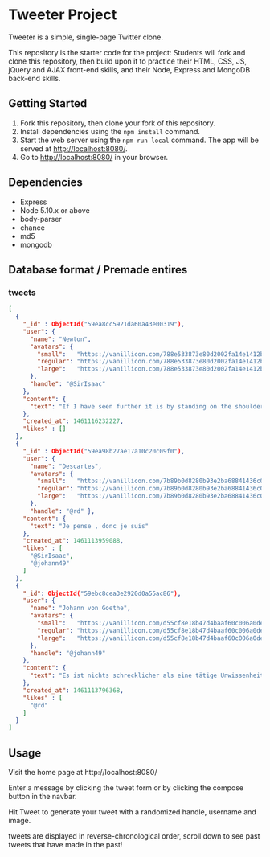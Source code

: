 # Tweeter Project

Tweeter is a simple, single-page Twitter clone.

This repository is the starter code for the project: Students will fork and clone this repository, then build upon it to practice their HTML, CSS, JS, jQuery and AJAX front-end skills, and their Node, Express and MongoDB back-end skills.

## Getting Started

1. Fork this repository, then clone your fork of this repository.
2. Install dependencies using the `npm install` command.
3. Start the web server using the `npm run local` command. The app will be served at <http://localhost:8080/>.
4. Go to <http://localhost:8080/> in your browser.

## Dependencies

- Express
- Node 5.10.x or above
- body-parser
- chance
- md5
- mongodb


## Database format / Premade entires

### tweets
```JSON
[
  {
    "_id" : ObjectId("59ea8cc5921da60a43e00319"),
    "user": {
      "name": "Newton",
      "avatars": {
        "small":   "https://vanillicon.com/788e533873e80d2002fa14e1412b4188_50.png",
        "regular": "https://vanillicon.com/788e533873e80d2002fa14e1412b4188.png",
        "large":   "https://vanillicon.com/788e533873e80d2002fa14e1412b4188_200.png"
      },
      "handle": "@SirIsaac"
    },
    "content": {
      "text": "If I have seen further it is by standing on the shoulders of giants"
    },
    "created_at": 1461116232227,
    "likes" : []
  },
  {
    "_id" : ObjectId("59ea98b27ae17a10c20c09f0"),
    "user": {
      "name": "Descartes",
      "avatars": {
        "small":   "https://vanillicon.com/7b89b0d8280b93e2ba68841436c0bebc_50.png",
        "regular": "https://vanillicon.com/7b89b0d8280b93e2ba68841436c0bebc.png",
        "large":   "https://vanillicon.com/7b89b0d8280b93e2ba68841436c0bebc_200.png"
      },
      "handle": "@rd" },
    "content": {
      "text": "Je pense , donc je suis"
    },
    "created_at": 1461113959088,
    "likes" : [
      "@SirIsaac",
      "@johann49"
    ]
  },
  {
    "_id": ObjectId("59ebc8cea3e2920d0a55ac86"),
    "user": {
      "name": "Johann von Goethe",
      "avatars": {
        "small":   "https://vanillicon.com/d55cf8e18b47d4baaf60c006a0de39e1_50.png",
        "regular": "https://vanillicon.com/d55cf8e18b47d4baaf60c006a0de39e1.png",
        "large":   "https://vanillicon.com/d55cf8e18b47d4baaf60c006a0de39e1_200.png"
      },
      "handle": "@johann49"
    },
    "content": {
      "text": "Es ist nichts schrecklicher als eine tätige Unwissenheit."
    },
    "created_at": 1461113796368,
    "likes" : [
      "@rd"
    ]
  }
]
```

## Usage

Visit the home page at http://localhost:8080/

Enter a message by clicking the tweet form or by clicking the compose button in the navbar.

Hit Tweet to generate your tweet with a randomized handle, username and image.

tweets are displayed in reverse-chronological order, scroll down to see past tweets that have made in the past!
